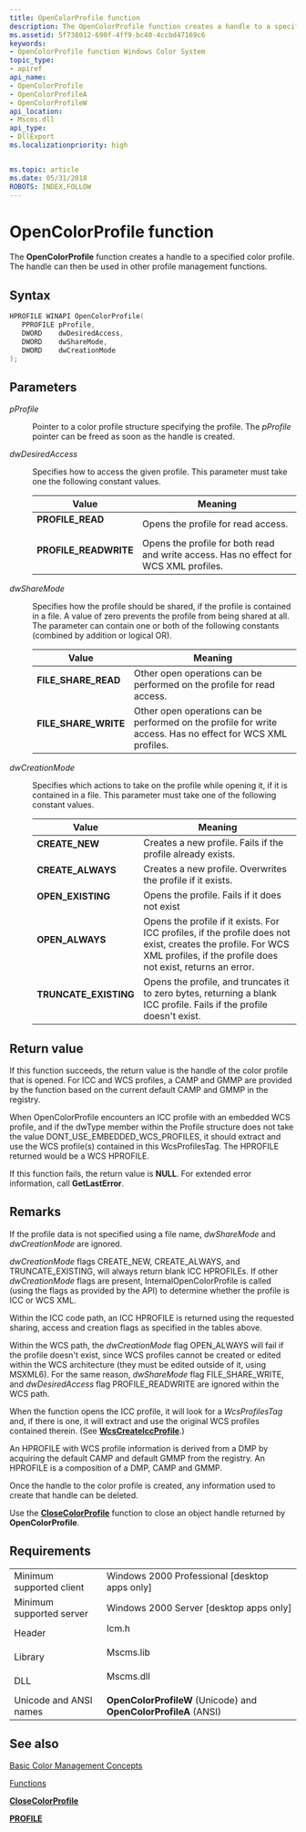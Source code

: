 ```yaml
---
title: OpenColorProfile function
description: The OpenColorProfile function creates a handle to a specified color profile. The handle can then be used in other profile management functions.
ms.assetid: 5f738012-690f-4ff9-bc40-4ccbd47169c6
keywords:
- OpenColorProfile function Windows Color System
topic_type:
- apiref
api_name:
- OpenColorProfile
- OpenColorProfileA
- OpenColorProfileW
api_location:
- Mscms.dll
api_type:
- DllExport
ms.localizationpriority: high


ms.topic: article
ms.date: 05/31/2018
ROBOTS: INDEX,FOLLOW
---
```


# OpenColorProfile function

The **OpenColorProfile** function creates a handle to a specified color profile. The handle can then be used in other profile management functions.

## Syntax


```C++
HPROFILE WINAPI OpenColorProfile(
   PPROFILE pProfile,
   DWORD    dwDesiredAccess,
   DWORD    dwShareMode,
   DWORD    dwCreationMode
);
```



## Parameters

<dl> <dt>

*pProfile* 
</dt> <dd>

Pointer to a color profile structure specifying the profile. The *pProfile* pointer can be freed as soon as the handle is created.

</dd> <dt>

*dwDesiredAccess* 
</dt> <dd>

Specifies how to access the given profile. This parameter must take one the following constant values.

 



| Value                                                                                                                                                                     | Meaning                                                                                          |
|---------------------------------------------------------------------------------------------------------------------------------------------------------------------------|--------------------------------------------------------------------------------------------------|
| <span id="PROFILE_READ"></span><span id="profile_read"></span><dl> <dt>**PROFILE\_READ**</dt> </dl>                | Opens the profile for read access.<br/>                                                    |
| <span id="PROFILE_READWRITE"></span><span id="profile_readwrite"></span><dl> <dt>**PROFILE\_READWRITE**</dt> </dl> | Opens the profile for both read and write access. Has no effect for WCS XML profiles.<br/> |



 

</dd> <dt>

*dwShareMode* 
</dt> <dd>

Specifies how the profile should be shared, if the profile is contained in a file. A value of zero prevents the profile from being shared at all. The parameter can contain one or both of the following constants (combined by addition or logical OR).

 



| Value                                                                                                                                                                   | Meaning                                                                                                                |
|-------------------------------------------------------------------------------------------------------------------------------------------------------------------------|------------------------------------------------------------------------------------------------------------------------|
| <span id="FILE_SHARE_READ"></span><span id="file_share_read"></span><dl> <dt>**FILE\_SHARE\_READ**</dt> </dl>    | Other open operations can be performed on the profile for read access.<br/>                                      |
| <span id="FILE_SHARE_WRITE"></span><span id="file_share_write"></span><dl> <dt>**FILE\_SHARE\_WRITE**</dt> </dl> | Other open operations can be performed on the profile for write access. Has no effect for WCS XML profiles.<br/> |



 

</dd> <dt>

*dwCreationMode* 
</dt> <dd>

Specifies which actions to take on the profile while opening it, if it is contained in a file. This parameter must take one of the following constant values.

 



| Value                                                                                                                                                                     | Meaning                                                                                                                                                                                 |
|---------------------------------------------------------------------------------------------------------------------------------------------------------------------------|-----------------------------------------------------------------------------------------------------------------------------------------------------------------------------------------|
| <span id="CREATE_NEW"></span><span id="create_new"></span><dl> <dt>**CREATE\_NEW**</dt> </dl>                      | Creates a new profile. Fails if the profile already exists.<br/>                                                                                                                  |
| <span id="CREATE_ALWAYS"></span><span id="create_always"></span><dl> <dt>**CREATE\_ALWAYS**</dt> </dl>             | Creates a new profile. Overwrites the profile if it exists.<br/>                                                                                                                  |
| <span id="OPEN_EXISTING"></span><span id="open_existing"></span><dl> <dt>**OPEN\_EXISTING**</dt> </dl>             | Opens the profile. Fails if it does not exist<br/>                                                                                                                                |
| <span id="OPEN_ALWAYS"></span><span id="open_always"></span><dl> <dt>**OPEN\_ALWAYS**</dt> </dl>                   | Opens the profile if it exists. For ICC profiles, if the profile does not exist, creates the profile. For WCS XML profiles, if the profile does not exist, returns an error.<br/> |
| <span id="TRUNCATE_EXISTING"></span><span id="truncate_existing"></span><dl> <dt>**TRUNCATE\_EXISTING**</dt> </dl> | Opens the profile, and truncates it to zero bytes, returning a blank ICC profile. Fails if the profile doesn't exist.<br/>                                                        |



 

</dd> </dl>

## Return value

If this function succeeds, the return value is the handle of the color profile that is opened. For ICC and WCS profiles, a CAMP and GMMP are provided by the function based on the current default CAMP and GMMP in the registry.

When OpenColorProfile encounters an ICC profile with an embedded WCS profile, and if the dwType member within the Profile structure does not take the value DONT\_USE\_EMBEDDED\_WCS\_PROFILES, it should extract and use the WCS profile(s) contained in this WcsProfilesTag. The HPROFILE returned would be a WCS HPROFILE.

If this function fails, the return value is **NULL**. For extended error information, call **GetLastError**.

## Remarks

If the profile data is not specified using a file name, *dwShareMode* and *dwCreationMode* are ignored.

*dwCreationMode* flags CREATE\_NEW, CREATE\_ALWAYS, and TRUNCATE\_EXISTING, will always return blank ICC HPROFILEs. If other *dwCreationMode* flags are present, InternalOpenColorProfile is called (using the flags as provided by the API) to determine whether the profile is ICC or WCS XML.

Within the ICC code path, an ICC HPROFILE is returned using the requested sharing, access and creation flags as specified in the tables above.

Within the WCS path, the *dwCreationMode* flag OPEN\_ALWAYS will fail if the profile doesn't exist, since WCS profiles cannot be created or edited within the WCS architecture (they must be edited outside of it, using MSXML6). For the same reason, *dwShareMode* flag FILE\_SHARE\_WRITE, and *dwDesiredAccess* flag PROFILE\_READWRITE are ignored within the WCS path.

When the function opens the ICC profile, it will look for a *WcsProfilesTag* and, if there is one, it will extract and use the original WCS profiles contained therein. (See [**WcsCreateIccProfile**](wcscreateiccprofile.md).)

An HPROFILE with WCS profile information is derived from a DMP by acquiring the default CAMP and default GMMP from the registry. An HPROFILE is a composition of a DMP, CAMP and GMMP.

Once the handle to the color profile is created, any information used to create that handle can be deleted.

Use the [**CloseColorProfile**](/windows/win32/api/icm/nf-icm-closecolorprofile) function to close an object handle returned by **OpenColorProfile**.

## Requirements



|                                     |                                                                                      |
|-------------------------------------|--------------------------------------------------------------------------------------|
| Minimum supported client<br/> | Windows 2000 Professional \[desktop apps only\]<br/>                           |
| Minimum supported server<br/> | Windows 2000 Server \[desktop apps only\]<br/>                                 |
| Header<br/>                   | <dl> <dt>Icm.h</dt> </dl>     |
| Library<br/>                  | <dl> <dt>Mscms.lib</dt> </dl> |
| DLL<br/>                      | <dl> <dt>Mscms.dll</dt> </dl> |
| Unicode and ANSI names<br/>   | **OpenColorProfileW** (Unicode) and **OpenColorProfileA** (ANSI)<br/>          |



## See also

<dl> <dt>

[Basic Color Management Concepts](basic-color-management-concepts.md)
</dt> <dt>

[Functions](functions.md)
</dt> <dt>

[**CloseColorProfile**](/windows/win32/api/icm/nf-icm-closecolorprofile)
</dt> <dt>

[**PROFILE**](profile.md)
</dt> </dl>

 

 





